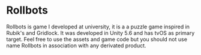 # Rollbots #

Rollbots is game I developed at university, it is a a puzzle game inspired in Rubik's and Gridlock.
It was developed in Unity 5.6 and has tvOS as primary target. Feel free to use the assets and game code but you should not use name Rollbots in association with any derivated product.
